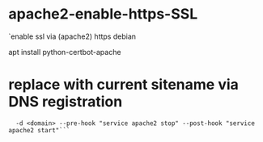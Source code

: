 # apache2-enable-https-SSL
`enable ssl via (apache2) https debian

apt install python-certbot-apache 


# replace <domain> with current sitename via DNS registration 
```sudo certbot --authenticator standalone --installer apache \
  -d <domain> --pre-hook "service apache2 stop" --post-hook "service apache2 start"```
